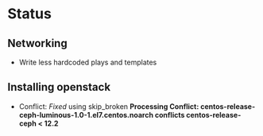 # Status

## Networking
- Write less hardcoded plays and templates

## Installing openstack
- Conflict: _Fixed_ using skip_broken
**Processing Conflict: centos-release-ceph-luminous-1.0-1.el7.centos.noarch conflicts centos-release-ceph < 12.2**
